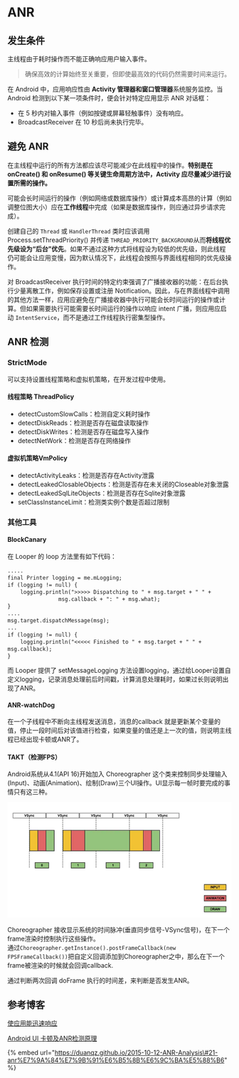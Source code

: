 # ANR

## 发生条件

主线程由于耗时操作而不能正确响应用户输入事件。

> 确保高效的计算始终至关重要，但即使最高效的代码仍然需要时间来运行。

在 Android 中，应用响应性由 **Activity 管理器和窗口管理器**系统服务监控。当 Android 检测到以下某一项条件时，便会针对特定应用显示 ANR 对话框：

* 在 5 秒内对输入事件（例如按键或屏幕轻触事件）没有响应。
* BroadcastReceiver 在 10 秒后尚未执行完毕。

## 避免 ANR

在主线程中运行的所有方法都应该尽可能减少在此线程中的操作。**特别是在 onCreate\(\) 和 onResume\(\) 等关键生命周期方法中，Activity 应尽量减少进行设置所需的操作。**

可能会长时间运行的操作（例如网络或数据库操作）或计算成本高昂的计算（例如调整位图大小）应在**工作线程**中完成（如果是数据库操作，则应通过异步请求完成）。

创建自己的 `Thread` 或 `HandlerThread` 类时应该调用 Process.setThreadPriority\(\) 并传递 `THREAD_PRIORITY_BACKGROUND`从而**将线程优先级设为“后台”优先**。如果不通过这种方式将线程设为较低的优先级，则此线程仍可能会让应用变慢，因为默认情况下，此线程会按照与界面线程相同的优先级操作。

对 BroadcastReceiver 执行时间的特定约束强调了广播接收器的功能：在后台执行少量离散工作，例如保存设置或注册 Notification。因此，与在界面线程中调用的其他方法一样，应用应避免在广播接收器中执行可能会长时间运行的操作或计算。但如果需要执行可能需要长时间运行的操作以响应 intent 广播，则应用应启动 `IntentService`，而不是通过工作线程执行密集型操作。

## ANR 检测

### StrictMode 

可以支持设置线程策略和虚拟机策略，在开发过程中使用。

#### 线程策略 ThreadPolicy

* detectCustomSlowCalls：检测自定义耗时操作
* detectDiskReads：检测是否存在磁盘读取操作
* detectDiskWrites：检测是否存在磁盘写入操作
* detectNetWork：检测是否存在网络操作

#### 虚拟机策略VmPolicy

* detectActivityLeaks：检测是否存在Activity泄露
* detectLeakedClosableObjects：检测是否存在未关闭的Closeable对象泄露
* detectLeakedSqlLiteObjects：检测是否存在Sqlite对象泄露
* setClassInstanceLimit：检测类实例个数是否超过限制

### 其他工具

#### BlockCanary

在 Looper 的 loop 方法里有如下代码：

```text
.....
final Printer logging = me.mLogging;
if (logging != null) {
    logging.println(">>>>> Dispatching to " + msg.target + " " +
                msg.callback + ": " + msg.what);
}
....
msg.target.dispatchMessage(msg);
...
if (logging != null) {
    logging.println("<<<<< Finished to " + msg.target + " " + msg.callback);
}
```

而 Looper 提供了 setMessageLogging 方法设置logging，通过给Looper设置自定义logging，记录消息处理前后时间戳，计算消息处理耗时，如果过长则说明出现了ANR。

#### ANR-watchDog

在一个子线程中不断向主线程发送消息，消息的callback 就是更新某个变量的值，停止一段时间后对该值进行检查，如果变量的值还是上一次的值，则说明主线程已经出现卡顿或ANR了。

#### TAKT（检测FPS）

Android系统从4.1\(API 16\)开始加入 Choreographer 这个类来控制同步处理输入\(Input\)、动画\(Animation\)、绘制\(Draw\)三个UI操作。UI显示每一帧时要完成的事情只有这三种。

![&#x4E22;&#x5E27;](../../.gitbook/assets/image%20%2812%29.png)

Choreographer 接收显示系统的时间脉冲\(垂直同步信号-VSync信号\)，在下一个frame渲染时控制执行这些操作。  
通过`Choreographer.getInstance().postFrameCallback(new FPSFrameCallback())`把自定义回调添加到Choreographer之中，那么在下一个frame被渲染的时候就会回调callback.

通过判断两次回调 doFrame 执行的时间差，来判断是否发生ANR。

## 参考博客

[使应用能迅速响应](https://developer.android.com/training/articles/perf-anr?hl=zh-CN)

[Android UI 卡顿及ANR检测原理](https://www.jianshu.com/p/a7dfac037c4c)

{% embed url="https://duanqz.github.io/2015-10-12-ANR-Analysis\#21-anr%E7%9A%84%E7%9B%91%E6%B5%8B%E6%9C%BA%E5%88%B6" %}



